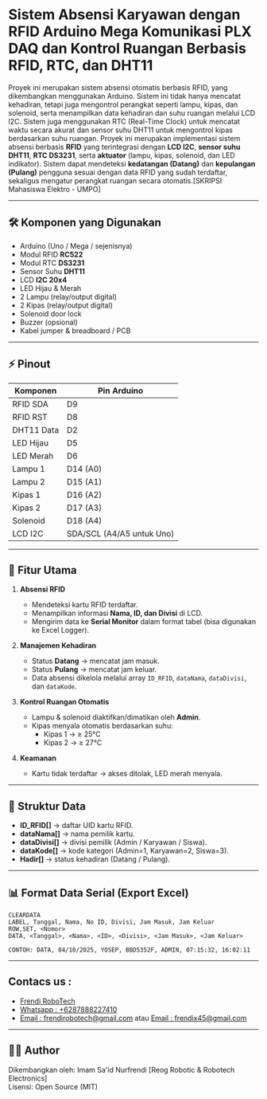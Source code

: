 # Sistem Absensi Karyawan dengan RFID Arduino Mega Komunikasi PLX DAQ dan Kontrol Ruangan Berbasis RFID, RTC, dan DHT11

Proyek ini merupakan sistem absensi otomatis berbasis RFID, yang dikembangkan menggunakan Arduino. Sistem ini tidak hanya mencatat kehadiran, tetapi juga mengontrol perangkat seperti lampu, kipas, dan solenoid, serta menampilkan data kehadiran dan suhu ruangan melalui LCD I2C. Sistem juga menggunakan RTC (Real-Time Clock) untuk mencatat waktu secara akurat dan sensor suhu DHT11 untuk mengontrol kipas berdasarkan suhu ruangan. Proyek ini merupakan implementasi sistem absensi berbasis **RFID** yang terintegrasi dengan **LCD I2C**, **sensor suhu DHT11**, **RTC DS3231**, serta **aktuator** (lampu, kipas, solenoid, dan LED indikator). Sistem dapat mendeteksi **kedatangan (Datang)** dan **kepulangan (Pulang)** pengguna sesuai dengan data RFID yang sudah terdaftar, sekaligus mengatur perangkat ruangan secara otomatis.[SKRIPSI Mahasiswa Elektro - UMPO]

---

## 🛠️ Komponen yang Digunakan
- Arduino (Uno / Mega / sejenisnya)
- Modul RFID **RC522**
- Modul RTC **DS3231**
- Sensor Suhu **DHT11**
- LCD **I2C 20x4**
- LED Hijau & Merah
- 2 Lampu (relay/output digital)
- 2 Kipas (relay/output digital)
- Solenoid door lock
- Buzzer (opsional)
- Kabel jumper & breadboard / PCB

---

## ⚡ Pinout
| Komponen | Pin Arduino |
|----------|-------------|
| RFID SDA | D9 |
| RFID RST | D8 |
| DHT11 Data | D2 |
| LED Hijau | D5 |
| LED Merah | D6 |
| Lampu 1 | D14 (A0) |
| Lampu 2 | D15 (A1) |
| Kipas 1 | D16 (A2) |
| Kipas 2 | D17 (A3) |
| Solenoid | D18 (A4) |
| LCD I2C | SDA/SCL (A4/A5 untuk Uno) |

---

## 📌 Fitur Utama
1. **Absensi RFID**
   - Mendeteksi kartu RFID terdaftar.
   - Menampilkan informasi **Nama, ID, dan Divisi** di LCD.
   - Mengirim data ke **Serial Monitor** dalam format tabel (bisa digunakan ke Excel Logger).

2. **Manajemen Kehadiran**
   - Status **Datang** → mencatat jam masuk.  
   - Status **Pulang** → mencatat jam keluar.  
   - Data absensi dikelola melalui array `ID_RFID`, `dataNama`, `dataDivisi`, dan `dataKode`.

3. **Kontrol Ruangan Otomatis**
   - Lampu & solenoid diaktifkan/dimatikan oleh **Admin**.  
   - Kipas menyala otomatis berdasarkan suhu:
     - Kipas 1 → ≥ 25°C
     - Kipas 2 → ≥ 27°C  

4. **Keamanan**
   - Kartu tidak terdaftar → akses ditolak, LED merah menyala.

---

## 📂 Struktur Data
- **ID_RFID[]** → daftar UID kartu RFID.
- **dataNama[]** → nama pemilik kartu.
- **dataDivisi[]** → divisi pemilik (Admin / Karyawan / Siswa).
- **dataKode[]** → kode kategori (Admin=1, Karyawan=2, Siswa=3).
- **Hadir[]** → status kehadiran (Datang / Pulang).

---

## 📊 Format Data Serial (Export Excel)
```text
CLEARDATA
LABEL, Tanggal, Nama, No ID, Divisi, Jam Masuk, Jam Keluar
ROW,SET, <Nomor>
DATA, <Tanggal>, <Nama>, <ID>, <Divisi>, <Jam Masuk>, <Jam Keluar>

CONTOH: DATA, 04/10/2025, YOSEP, BBD5352F, ADMIN, 07:15:32, 16:02:11
```

---

## Contacs us : 
* [Frendi RoboTech](https://www.instagram.com/frendi.co/)
* [Whatsapp : +6287888227410](https://wa.me/+6287888227410)
* [Email    : frendirobotech@gmail.com](https://mail.google.com/mail/u/0/?view=cm&tf=1&fs=1&to=frendirobotech@gmail.com) atau [Email    : frendix45@gmail.com](https://mail.google.com/mail/u/0/?view=cm&tf=1&fs=1&to=frendix45@gmail.com)

---

## 👨‍💻 Author
Dikembangkan oleh: Imam Sa'id Nurfrendi [Reog Robotic & Robotech Electronics]  
Lisensi: Open Source (MIT)
